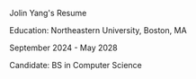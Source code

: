 Jolin Yang's Resume

Education:
Northeastern University, Boston, MA

September 2024 - May 2028

Candidate: BS in Computer Science
